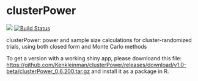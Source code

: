 clusterPower
============

[![](http://cranlogs.r-pkg.org/badges/clusterPower)](https://CRAN.R-project.org/package=clusterPower)
[![Build Status](https://travis-ci.org/Kenkleinman/clusterPower.svg?branch=master)](https://travis-ci.org/Kenkleinman/clusterPower)


clusterPower: power and sample size calculations for cluster-randomized trials, using both closed form and Monte Carlo methods

To get a version with a working shiny app, please downloand this file: https://github.com/Kenkleinman/clusterPower/releases/download/v1.0-beta/clusterPower_0.6.200.tar.gz and install it as a package in R.
